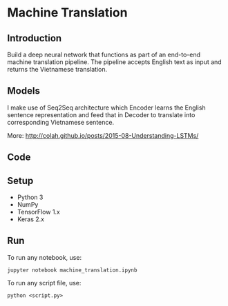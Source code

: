 # Machine Translation

## Introduction
Build a deep neural network that functions as part of an end-to-end machine translation pipeline. The pipeline accepts English text as input and returns the Vietnamese translation.

## Models
I make use of Seq2Seq architecture which Encoder learns the English sentence representation and feed that in Decoder to translate into corresponding Vietnamese sentence.

More: http://colah.github.io/posts/2015-08-Understanding-LSTMs/

## Code

## Setup

* Python 3
* NumPy
* TensorFlow 1.x
* Keras 2.x

## Run
To run any notebook, use:

`jupyter notebook machine_translation.ipynb`

To run any script file, use:

`python <script.py>`
